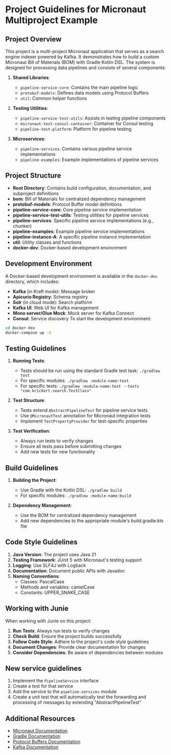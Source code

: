 # Project Guidelines for Micronaut Multiproject Example

## Project Overview
This project is a multi-project Micronaut application that serves as a search engine indexer powered by Kafka. It demonstrates how to build a custom Micronaut Bill of Materials (BOM) with Gradle Kotlin DSL. The system is designed for processing data pipelines and consists of several components:

1. **Shared Libraries**:
   - `pipeline-service-core`: Contains the main pipeline logic
   - `protobuf-models`: Defines data models using Protocol Buffers
   - `util`: Common helper functions

2. **Testing Utilities**:
   - `pipeline-service-test-utils`: Assists in testing pipeline components
   - `micronaut-test-consul-container`: Container for Consul testing
   - `pipeline-test-platform`: Platform for pipeline testing

3. **Microservices**:
   - `pipeline-services`: Contains various pipeline service implementations
   - `pipeline-examples`: Example implementations of pipeline services

## Project Structure
- **Root Directory**: Contains build configuration, documentation, and subproject definitions
- **bom**: Bill of Materials for centralized dependency management
- **protobuf-models**: Protocol Buffer model definitions
- **pipeline-service-core**: Core pipeline service implementation
- **pipeline-service-test-utils**: Testing utilities for pipeline services
- **pipeline-services**: Specific pipeline service implementations (e.g., chunker)
- **pipeline-examples**: Example pipeline service implementations
- **pipeline-instance-A**: A specific pipeline instance implementation
- **util**: Utility classes and functions
- **docker-dev**: Docker-based development environment

## Development Environment
A Docker-based development environment is available in the `docker-dev` directory, which includes:
- **Kafka** (in Kraft mode): Message broker
- **Apicurio Registry**: Schema registry
- **Solr** (in cloud mode): Search platform
- **Kafka UI**: Web UI for Kafka management
- **Mono server/Glue Mock**: Mock server for Kafka Connect
- **Consul**: Service discovery
To start the development environment:
```bash
cd docker-dev
docker-compose up -d
```

## Testing Guidelines
1. **Running Tests**:
   - Tests should be run using the standard Gradle test task: `./gradlew test`
   - For specific modules: `./gradlew :module-name:test`
   - For specific tests: `./gradlew :module-name:test --tests "com.krickert.search.TestClass"`

2. **Test Structure**:
   - Tests extend `AbstractPipelineTest` for pipeline service tests
   - Use `@MicronautTest` annotation for Micronaut integration tests
   - Implement `TestPropertyProvider` for test-specific properties

3. **Test Verification**:
   - Always run tests to verify changes
   - Ensure all tests pass before submitting changes
   - Add new tests for new functionality

## Build Guidelines
1. **Building the Project**:
   - Use Gradle with the Kotlin DSL: `./gradlew build`
   - For specific modules: `./gradlew :module-name:build`

2. **Dependency Management**:
   - Use the BOM for centralized dependency management
   - Add new dependencies to the appropriate module's build.gradle.kts file

## Code Style Guidelines
1. **Java Version**: The project uses Java 21
2. **Testing Framework**: JUnit 5 with Micronaut's testing support
3. **Logging**: Use SLF4J with Logback
4. **Documentation**: Document public APIs with Javadoc
5. **Naming Conventions**:
   - Classes: PascalCase
   - Methods and variables: camelCase
   - Constants: UPPER_SNAKE_CASE

## Working with Junie
When working with Junie on this project:
1. **Run Tests**: Always run tests to verify changes
2. **Check Build**: Ensure the project builds successfully
3. **Follow Code Style**: Adhere to the project's code style guidelines
4. **Document Changes**: Provide clear documentation for changes
5. **Consider Dependencies**: Be aware of dependencies between modules

## New service guidelines
1. Implement the `PipelineService` interface
2. Create a test for that service
3. Add the service to the `pipeline-services` module
4. Create a unit test that will automatically test the forwarding and processing of messages by extending "AbstractPipelineTest"

## Additional Resources
- [Micronaut Documentation](https://docs.micronaut.io/)
- [Gradle Documentation](https://docs.gradle.org/)
- [Protocol Buffers Documentation](https://developers.google.com/protocol-buffers)
- [Kafka Documentation](https://kafka.apache.org/documentation/)
